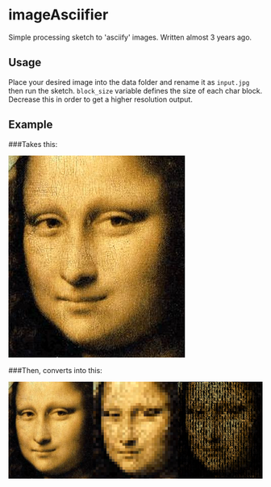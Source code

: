 imageAsciifier
==============

Simple processing sketch to 'asciify' images. Written almost 3 years ago.

## Usage

Place your desired image into the data folder and rename it as `input.jpg` then run the sketch. `block_size` variable defines the size of each char block. Decrease this in order to get a higher resolution output.

## Example

###Takes this:

![image](./data/input.jpg)

###Then, converts into this:

![image](output.png)

